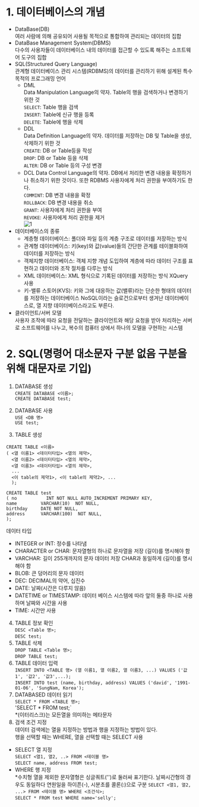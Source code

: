 
# 1. 데이터베이스의 개념
- DataBase(DB)   
여러 사람에 의해 공유되어 사용될 목적으로 통합하여 관리되는 데이터의 집합   
- DataBase Management System(DBMS)   
다수의 사용자들이 데이터베이스 내의 데이터를 접근할 수 있도록 해주는 소프트웨어 도구의 집합   
- SQL(Structured Query Language)   
관계형 데이터베이스 관리 시스템(RDBMS)의 데이터를 관리하기 위해 설계된 특수 목적의 프로그래밍 언어   
   - DML   
   Data Manipulation Language의 약자. Table의 행을 검색하거나 변경하기 위한 것   
   `SELECT`: Table 행을 검색   
   `INSERT`: Table에 신규 행을 등록   
   `DELETE`: Table에 행을 삭제
   - DDL   
   Data Definition Language의 약자.  데이터를 저장하는 DB 및 Table을 생성, 삭제하기 위한 것   
   `CREATE`: DB or Table등을 작성   
   `DROP`: DB or Table 등을 삭제   
   `ALTER`: DB or Table 등의 구성 변경
   - DCL
   Data Control Language의 약자. DB에서 처리한 변경 내용을 확정하거나 취소하기 위한 것이다. 또한 RDBMS 사용자에게 처리 권한을 부여하기도 한다.   
   `COMMINT`: DB 변경 내용을 확정   
   `ROLLBACK`: DB 변경 내용을 취소   
   `GRANT`: 사용자에게 처리 권한을 부여   
   `REVOKE`: 사용자에게 처리 권한을 제거   
![1](https://user-images.githubusercontent.com/47620799/80223458-484c0200-8683-11ea-8a21-e019b1e58f12.PNG)
- 데이터베이스의 종류 
   - 계층형 데이터베이스: 폴더와 파일 등의 계층 구조로 데이터를 저장하는 방식   
   - 관계형 데이터베이스: 키(key)와 값(value)들의 간단한 관계를 테이블화하여 데이터를 저장하는 방식
   - 객체지향 데이터베이스: 객체 지향 개념 도입하여 계층에 따라 데이터 구조를 표현하고 데이터와 조작 절차를 다루는 방식   
   - XML 데이터베이스: XML 형식으로 기록된 데이터를 저장하는 방식 XQuery 사용   
   - 키-밸류 스토어(KVS): 키와 그에 대응하는 값(밸류)라는 단순한 형태의 데이터를 저장하는 데이터베이스 NoSQL이라는 슬로건으로부터 생겨난 데이터베이스로, 열 지향 데이터베이스라고도 부른다.   
- 클라이언트/서버 모델   
사용자 조작에 따라 요청을 전달하는 클라이언트와 해당 요청을 받아 처리하는 서버로 소프트웨어를 나누고, 복수의 컴퓨터 상에서 하나의 모델을 구현하는 시스템   
   
# 2. SQL(명령어 대소문자 구분 없음 구분을 위해 대문자로 기입)    
1. DATABASE 생성  
`CREATE DATABASE <이름>;`   
`CREATE DATABASE test;`   
   
2. DATABASE 사용   
`USE <DB 명>`   
`USE test;`
   
3. TABLE 생성   
```
CREATE TABLE <이름> 
( <열 이름1> <데이터타입> <열의 제약>, 
  <열 이름2> <데이터타입> <열의 제약>,
  <열 이름3> <데이터타입> <열의 제약>, 
  ...
  <이 table의 제약1>, <이 table의 제약2>, ...
  );
  ```
  
  
  ```
  CREATE TABLE test 
( no           INT NOT NULL AUTO_INCREMENT PRIMARY KEY,
  name         VARCHAR(10)  NOT NULL,
  birthday     DATE NOT NULL,
  address      VARCHAR(100)  NOT NULL,
);
```   
데이터 타입   
- INTEGER or INT: 정수를 나타냄   
- CHARACTER or CHAR: 문자열형의 하나로 문자열을 저장 (길이)를 명시해야 함   
- VARCHAR: 길이 255개까지의 문자 데이터 저장 CHAR과 동일하게 (길이)를 명시해야 함   
- BLOB: 큰 덩어리의 문자 데이터   
- DEC: DECIMAL의 약어, 십진수   
- DATE: 날짜(시간은 다루지 않음)   
- DATETIME or TIMESTAMP: 데이터 베이스 시스템에 따라 앞의 둘중 하나로 사용하며 날짜와 시간을 사용   
- TIME: 시간만 사용
4. TABLE 정보 확인   
`DESC <Table 명>;`   
`DESC test;`   
5. TABLE 삭제   
`DROP TABLE <Table 명>;`   
`DROP TABLE test;`   
6. TABLE 데이터 입력   
`INSERT INTO <TABLE 명> (열 이름1, 열 이름2, 열 이름3, ...) VALUES ('값1', '값2', '값3',...);`   
`INSERT INTO test (name, birthday, address) VALUES ('david', '1991-01-06', 'SungNam, Korea');` 
7. DATABASED 데이터 읽기   
`SELECT * FROM <TABLE 명>;`   
'SELECT * FROM test;`   
*(이터리스크)는 모든열을 의미하는 메타문자   
8. 검색 조건 지정  
데이터 검색에는 열을 지정하는 방법과 행을 지정하는 방법이 있다.   
행을 선택할 때는 WHERE, 열을 선택할 때는 SELECT 사용  
- SELECT 열 지정   
`SELECT <열1, 열2, ..> FROM <테이블 명>`   
`SELECT name, address FROM test;`   
- WHERE 행 지정   
*수치형 열을 제외한 문자열형은 싱글쿼트('')로 둘러싸 표기한다. 날짜시간형의 경우도 동일하다 연원일을 하이픈(-), 시분초를 콜론(:)으로 구분
`SELECT <열1, 열2, ...> FROM <테이블 명> WHERE <조건식>;`   
`SELECT * FROM test WHERE name='selly';`
